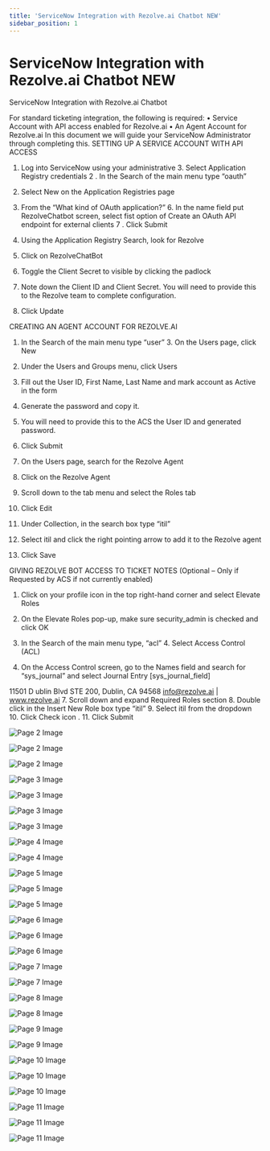 ```yaml
---
title: 'ServiceNow Integration with Rezolve.ai Chatbot NEW'
sidebar_position: 1
---
```



# ServiceNow Integration with Rezolve.ai Chatbot NEW



ServiceNow Integration
with Rezolve.ai Chatbot


For standard ticketing integration, the following is required:
• Service Account with API access enabled for Rezolve.ai
• An Agent Account for Rezolve.ai
In this document we will guide your ServiceNow Administrator through completing this.
SETTING UP A SERVICE ACCOUNT WITH API ACCESS
1. Log into ServiceNow using your administrative 3. Select Application Registry
credentials
2 . In the Search of the main menu type “oauth”
4. Select New on the Application Registries page

5. From the “What kind of OAuth application?” 6. In the name field put RezolveChatbot
screen, select fist option of Create an OAuth API
endpoint for external clients
7 . Click Submit
8. Using the Application Registry Search, look for Rezolve

9. Click on RezolveChatBot
10. Toggle the Client Secret to visible by clicking the padlock
11. Note down the Client ID and Client Secret. You will need to provide this to the Rezolve team to complete
configuration.
12. Click Update

CREATING AN AGENT ACCOUNT FOR REZOLVE.AI
1. In the Search of the main menu type “user” 3. On the Users page, click New
2. Under the Users and Groups menu, click Users
4. Fill out the User ID, First Name, Last Name and
mark account as Active in the form
5. Generate the password and copy it.
6. You will need to provide this to the ACS the User
ID and generated password.
7. Click Submit

8. On the Users page, search for the Rezolve Agent
9. Click on the Rezolve Agent
10. Scroll down to the tab menu and select the Roles tab

11. Click Edit
12. Under Collection, in the search box type “itil”

13. Select itil and click the right pointing arrow to add it to the Rezolve agent
14. Click Save

GIVING REZOLVE BOT ACCESS TO TICKET NOTES
(Optional – Only if Requested by ACS if not currently enabled)
1. Click on your profile icon in the top right-hand corner and select Elevate Roles
2. On the Elevate Roles pop-up, make sure security\_admin is checked and click OK

3. In the Search of the main menu type, “acl” 4. Select Access Control (ACL)
6. On the Access Control screen, go to the Names field and search for “sys\_journal” and select Journal Entry
[sys\_journal\_field]

11501 D ublin Blvd STE 200, Dublin, CA 94568 info@rezolve.ai | www.rezolve.ai
7. Scroll down and expand Required Roles section
8. Double click in the Insert New Role box type “itil”
9. Select itil from the dropdown 10. Click Check icon
.
11. Click Submit


![Page 2 Image](/img/reference/images/ServiceNow-Integration-with-Rezolve.ai-Chatbot-NEW_page2_4.png)

![Page 2 Image](/img/reference/images/ServiceNow-Integration-with-Rezolve.ai-Chatbot-NEW_page2_5.png)

![Page 2 Image](/img/reference/images/ServiceNow-Integration-with-Rezolve.ai-Chatbot-NEW_page2_6.png)

![Page 3 Image](/img/reference/images/ServiceNow-Integration-with-Rezolve.ai-Chatbot-NEW_page3_4.png)

![Page 3 Image](/img/reference/images/ServiceNow-Integration-with-Rezolve.ai-Chatbot-NEW_page3_5.png)

![Page 3 Image](/img/reference/images/ServiceNow-Integration-with-Rezolve.ai-Chatbot-NEW_page3_6.png)

![Page 3 Image](/img/reference/images/ServiceNow-Integration-with-Rezolve.ai-Chatbot-NEW_page3_7.png)

![Page 4 Image](/img/reference/images/ServiceNow-Integration-with-Rezolve.ai-Chatbot-NEW_page4_4.png)

![Page 4 Image](/img/reference/images/ServiceNow-Integration-with-Rezolve.ai-Chatbot-NEW_page4_5.jpeg)

![Page 5 Image](/img/reference/images/ServiceNow-Integration-with-Rezolve.ai-Chatbot-NEW_page5_5.jpeg)

![Page 5 Image](/img/reference/images/ServiceNow-Integration-with-Rezolve.ai-Chatbot-NEW_page5_7.png)

![Page 5 Image](/img/reference/images/ServiceNow-Integration-with-Rezolve.ai-Chatbot-NEW_page5_9.png)

![Page 6 Image](/img/reference/images/ServiceNow-Integration-with-Rezolve.ai-Chatbot-NEW_page6_4.png)

![Page 6 Image](/img/reference/images/ServiceNow-Integration-with-Rezolve.ai-Chatbot-NEW_page6_5.png)

![Page 6 Image](/img/reference/images/ServiceNow-Integration-with-Rezolve.ai-Chatbot-NEW_page6_6.png)

![Page 7 Image](/img/reference/images/ServiceNow-Integration-with-Rezolve.ai-Chatbot-NEW_page7_4.png)

![Page 7 Image](/img/reference/images/ServiceNow-Integration-with-Rezolve.ai-Chatbot-NEW_page7_5.png)

![Page 8 Image](/img/reference/images/ServiceNow-Integration-with-Rezolve.ai-Chatbot-NEW_page8_4.png)

![Page 8 Image](/img/reference/images/ServiceNow-Integration-with-Rezolve.ai-Chatbot-NEW_page8_5.jpeg)

![Page 9 Image](/img/reference/images/ServiceNow-Integration-with-Rezolve.ai-Chatbot-NEW_page9_4.png)

![Page 9 Image](/img/reference/images/ServiceNow-Integration-with-Rezolve.ai-Chatbot-NEW_page9_5.jpeg)

![Page 10 Image](/img/reference/images/ServiceNow-Integration-with-Rezolve.ai-Chatbot-NEW_page10_4.jpeg)

![Page 10 Image](/img/reference/images/ServiceNow-Integration-with-Rezolve.ai-Chatbot-NEW_page10_5.png)

![Page 10 Image](/img/reference/images/ServiceNow-Integration-with-Rezolve.ai-Chatbot-NEW_page10_6.jpeg)

![Page 11 Image](/img/reference/images/ServiceNow-Integration-with-Rezolve.ai-Chatbot-NEW_page11_4.jpeg)

![Page 11 Image](/img/reference/images/ServiceNow-Integration-with-Rezolve.ai-Chatbot-NEW_page11_5.png)

![Page 11 Image](/img/reference/images/ServiceNow-Integration-with-Rezolve.ai-Chatbot-NEW_page11_6.jpeg)